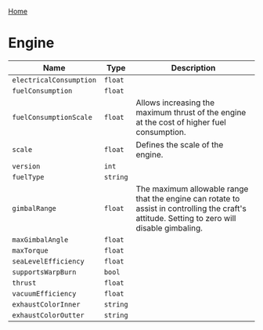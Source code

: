[Home](https://wnp78.github.io/Sr2Xml/)

# Engine


|Name|Type|Description|
|--|--|--|
|`electricalConsumption`|`float`||
|`fuelConsumption`|`float`||
|`fuelConsumptionScale`|`float`|Allows increasing the maximum thrust of the engine at the cost of higher fuel consumption.|
|`scale`|`float`|Defines the scale of the engine.|
|`version`|`int`||
|`fuelType`|`string`||
|`gimbalRange`|`float`|The maximum allowable range that the engine can rotate to assist in controlling the craft's attitude. Setting to zero will disable gimbaling.|
|`maxGimbalAngle`|`float`||
|`maxTorque`|`float`||
|`seaLevelEfficiency`|`float`||
|`supportsWarpBurn`|`bool`||
|`thrust`|`float`||
|`vacuumEfficiency`|`float`||
|`exhaustColorInner`|`string`||
|`exhaustColorOutter`|`string`||


